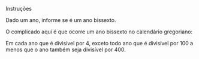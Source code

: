  Instruções

Dado um ano, informe se é um ano bissexto.

O complicado aqui é que ocorre um ano bissexto no calendário gregoriano:

Em cada ano que é divisível por 4,
  exceto todo ano que é divisível por 100
    a menos que o ano também seja divisível por 400.